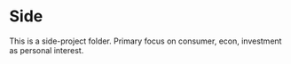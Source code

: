 # Side
This is a side-project folder. Primary focus on consumer, econ, investment as personal interest.  
